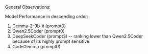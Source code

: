 General Observations:

Model Performance in descending order:
1. Gemma-2-9b-it (prompt0)
2. Qwen2.5Coder (prompt0)
3. DeepSeekCoder (prompt3) -- ranking lower than Qwen2.5Coder because of its highly prompt sensitive
4. CodeGemma (prompt0)
